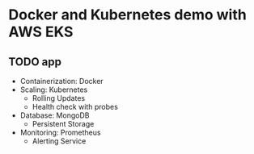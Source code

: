 # Docker and Kubernetes demo with AWS EKS

## TODO app

- Containerization: Docker
- Scaling: Kubernetes
  - Rolling Updates
  - Health check with probes
- Database: MongoDB
  - Persistent Storage
 - Monitoring: Prometheus
     - Alerting Service
